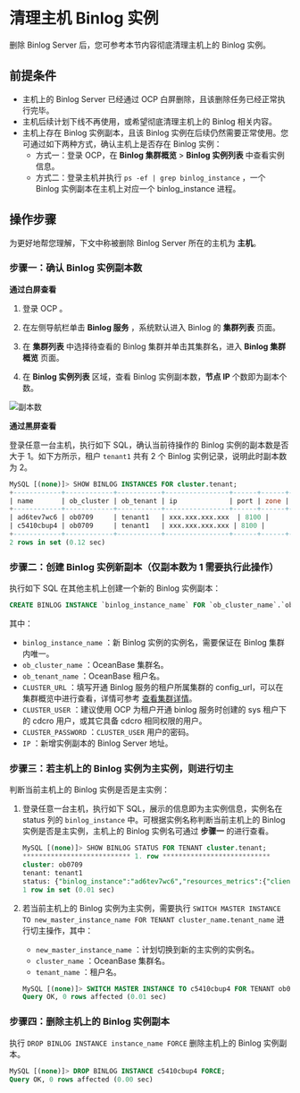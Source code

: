 # 清理主机 Binlog 实例

删除 Binlog Server 后，您可参考本节内容彻底清理主机上的 Binlog 实例。

## 前提条件

* 主机上的 Binlog Server 已经通过 OCP 白屏删除，且该删除任务已经正常执行完毕。
* 主机后续计划下线不再使用，或希望彻底清理主机上的 Binlog 相关内容。
* 主机上存在 Binlog 实例副本，且该 Binlog 实例在后续仍然需要正常使用。您可通过如下两种方式，确认主机上是否存在 Binlog 实例：
  * 方式一：登录 OCP，在 **Binlog 集群概览** > **Binlog 实例列表** 中查看实例信息。
  * 方式二：登录主机并执行 `ps -ef | grep binlog_instance` ，一个 Binlog 实例副本在主机上对应一个 binlog_instance 进程。

## 操作步骤

为更好地帮您理解，下文中称被删除 Binlog Server 所在的主机为 **主机**。

### 步骤一：确认 Binlog 实例副本数

**通过白屏查看**

1. 登录 OCP 。

2. 在左侧导航栏单击 **Binlog 服务** ，系统默认进入 Binlog 的 **集群列表** 页面。

3. 在 **集群列表** 中选择待查看的 Binlog 集群并单击其集群名，进入 **Binlog 集群概览** 页面。

4. 在 **Binlog 实例列表** 区域，查看 Binlog 实例副本数，**节点 IP** 个数即为副本个数。

![副本数](https://obbusiness-private.oss-cn-shanghai.aliyuncs.com/doc/img/ocp/431/%E8%8A%82%E7%82%B9ip.png)

**通过黑屏查看**

登录任意一台主机，执行如下 SQL，确认当前待操作的 Binlog 实例的副本数是否大于 1。如下方所示，租户 `tenant1` 共有 2 个 Binlog 实例记录，说明此时副本数为 2。

```sql
MySQL [(none)]> SHOW BINLOG INSTANCES FOR cluster.tenant;
+------------+------------+-----------+----------------+------+------+--------+-------+---------+---------+---------------+-------------+--------------+-----------------+---------------+-------------+-------------+--------------+----------+
| name       | ob_cluster | ob_tenant | ip             | port | zone | region | group | running | state   | obcdc_running | obcdc_state | service_mode | convert_running | convert_delay | convert_rps | convert_eps | convert_iops | odp_addr |
+------------+------------+-----------+----------------+------+------+--------+-------+---------+---------+---------------+-------------+--------------+-----------------+---------------+-------------+-------------+--------------+----------+
| ad6tev7wc6 | ob0709     | tenant1   | xxx.xxx.xxx.xxx  | 8100 |      |        |       | Yes     | Running | Yes           | Running     | enabled      | Yes             |           804 |           1 |           0 |            0 | NULL     |
| c5410cbup4 | ob0709     | tenant1   | xxx.xxx.xxx.xxx | 8100 |      |        |       | Yes     | Running | Yes           | Running     | enabled      | Yes             |           607 |           1 |           0 |            0 | NULL     |
+------------+------------+-----------+----------------+------+------+--------+-------+---------+---------+---------------+-------------+--------------+-----------------+---------------+-------------+-------------+--------------+----------+
2 rows in set (0.12 sec)
```

### 步骤二：创建 Binlog 实例新副本（仅副本数为 1 需要执行此操作）

执行如下 SQL 在其他主机上创建一个新的 Binlog 实例副本：

```sql
CREATE BINLOG INSTANCE `binlog_instance_name` FOR `ob_cluster_name`.`ob_tenant_name` CLUSTER_URL = ?, CLUSTER_USER = ?, CLUSTER_PASSWORD = ?, IP = ?;
```

其中：

* `binlog_instance_name` ：新 Binlog 实例的实例名，需要保证在 Binlog 集群内唯一。
* `ob_cluster_name` ：OceanBase 集群名。
* `ob_tenant_name` ：OceanBase 租户名。
* `CLUSTER_URL` ：填写开通 Binlog 服务的租户所属集群的 config_url，可以在集群概览中进行查看，详情可参考 [查看集群详情](../../../600.cluster-functions/300.manage-a-cluster/200.overview-of-the-cluster-details-page.md)。
* `CLUSTER_USER` ：建议使用 OCP 为租户开通 binlog 服务时创建的 sys 租户下的 cdcro 用户，或其它具备 cdcro 相同权限的用户。
* `CLUSTER_PASSWORD` ：`CLUSTER_USER` 用户的密码。
* `IP` ：新增实例副本的 Binlog Server 地址。

### 步骤三：若主机上的 Binlog 实例为主实例，则进行切主

判断当前主机上的 Binlog 实例是否是主实例：

1. 登录任意一台主机，执行如下 SQL，展示的信息即为主实例信息，实例名在 status 列的 `binlog_instance` 中。可根据实例名称判断当前主机上的 Binlog 实例是否是主实例，主机上的 Binlog 实例名可通过 **步骤一** 的进行查看。

    ```sql
    MySQL [(none)]> SHOW BINLOG STATUS FOR TENANT cluster.tenant;
    *************************** 1. row ***************************
    cluster: ob0709
    tenant: tenant1
    status: {"binlog_instance":"ad6tev7wc6","resources_metrics":{"client_id":"/home/admin/binlogservice/run/ad6tev7wc6","fd_count":83,"pid":370592,"cpu_status":{"cpu_count":22,"cpu_used_ratio":0.0009103322518058121},"disk_status":{"disk_total_size_mb":500923,"disk_usage_size_process_mb":0,"disk_used_ratio":0.0,"disk_used_size_mb":32945},"memory_status":{"mem_total_size_mb":178796,"mem_used_ratio":0.005386026576161385,"mem_used_size_mb":963},"network_status":{"network_rx_bytes":25383,"network_wx_bytes":25026}},"binlog_files":[{"binlog_name":"mysql-bin.000001","binlog_size":155}]}
    1 row in set (0.01 sec)
    ```

2. 若当前主机上的 Binlog 实例为主实例，需要执行 `SWITCH MASTER INSTANCE TO new_master_instance_name FOR TENANT cluster_name.tenant_name` 进行切主操作，其中：
  
   * `new_master_instance_name` ：计划切换到新的主实例的实例名。
   * `cluster_name` ：OceanBase 集群名。
   * `tenant_name` ：租户名。

    ```sql
    MySQL [(none)]> SWITCH MASTER INSTANCE TO c5410cbup4 FOR TENANT ob0709.tenant1;
    Query OK, 0 rows affected (0.01 sec)
    ```

### 步骤四：删除主机上的 Binlog 实例副本

执行 `DROP BINLOG INSTANCE instance_name FORCE` 删除主机上的 Binlog 实例副本。

```sql
MySQL [(none)]> DROP BINLOG INSTANCE c5410cbup4 FORCE;
Query OK, 0 rows affected (0.00 sec)
```
